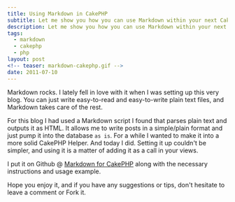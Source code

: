 ```yaml
---
title: Using Markdown in CakePHP
subtitle: Let me show you how you can use Markdown within your next CakePHP project
description: Let me show you how you can use Markdown within your next CakePHP project
tags:
  - markdown
  - cakephp
  - php
layout: post
<!-- teaser: markdown-cakephp.gif -->
date: 2011-07-10
---
```


Markdown rocks. I lately fell in love with it when I was setting up this very blog. You can just write easy-to-read and easy-to-write plain text files, and Markdown takes care of the rest.

<!-- <div class="teaser" style='background: transparent url(/images/headers/markdown-cakephp.gif) no-repeat center center;'></div> -->

For this blog I had used a Markdown script I found that parses plain text and outputs it as HTML. It allows me to write posts in a simple/plain format and just pump it into the database `as is`. For a while I wanted to make it into a more solid CakePHP Helper. And today I did. Setting it up couldn't be simpler, and using it is a matter of adding it as a call in your views.

I put it on Github @ [Markdown for CakePHP][1] along with the necessary instructions and usage example.

Hope you enjoy it, and if you have any suggestions or tips, don't hesitate to leave a comment or Fork it.

[1]: https://github.com/Hyra/markdown "CakePHP Markdown Github"
